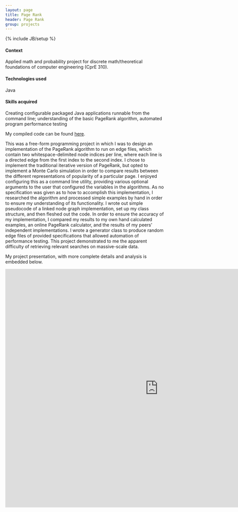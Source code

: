 ```yaml
---
layout: page
title: Page Rank
header: Page Rank
group: projects
---
```

{% include JB/setup %}

#### Context
Applied math and probability project for discrete math/theoretical foundations of computer engineering (CprE 310).

#### Technologies used
Java

#### Skills acquired
Creating configurable packaged Java applications runnable from the command line; understanding of the basic PageRank algorithm, automated program performance testing

My compiled code can be found [here](/files/pagerank.jar).

This was a free-form programming project in which I was to design an implementation of the PageRank algorithm to run on edge files, which contain two whitespace-delimited node indices per line, where each line is a directed edge from the first index to the second index. I chose to implement the traditional iterative version of PageRank, but opted to implement a Monte Carlo simulation in order to compare results between the different representations of popularity of a particular page. I enjoyed configuring this as a command line utility, providing various optional arguments to the user that configured the variables in the algorithms. As no specification was given as to how to accomplish this implementation, I researched the algorithm and processed simple examples by hand in order to ensure my understanding of its functionality. I wrote out simple pseudocode of a linked node graph implementation, set up my class structure, and then fleshed out the code. In order to ensure the accuracy of my implementation, I compared my results to my own hand calculated examples, an online PageRank calculator, and the results of my peers' independent implementations. I wrote a generator class to produce random edge files of provided specifications that allowed automation of performance testing. This project demonstrated to me the apparent difficulty of retrieving relevant searches on massive-scale data.

My project presentation, with more complete details and analysis is embedded below.

<iframe src='http://docs.google.com/presentation/embed?id=1nqraY48b-qWWEnRMzABtTpDZ8RgvKGP9R_N-D71Dmus&amp;start=false&amp;loop=false&amp;delayms=3000' frameborder="0" width="960" height="749" allowfullscreen="true" mozallowfullscreen="true" webkitallowfullscreen="true"> </iframe>

